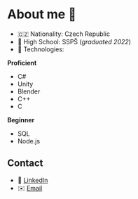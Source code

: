 # About me 👤
- 🇨🇿 Nationality: Czech Republic
- 🏫 High School: SSPŠ (*graduated 2022*)
- 🔬 Technologies:

**Proficient**
  - C#
  - Unity
  - Blender
  - C++
  - C

**Beginner**
  - SQL
  - Node.js

## Contact
- 💬 <a href="https://www.linkedin.com/in/filip-gajdusek/">LinkedIn</a>
- ✉️ <a href="mailto:filipgajdusek1@gmail.com">Email</a>
